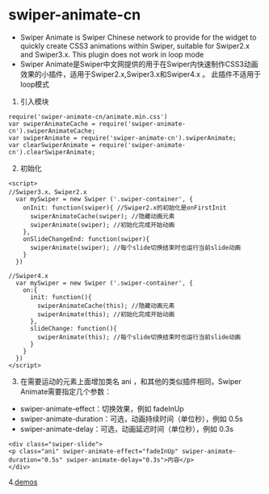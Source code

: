 # swiper-animate-cn
- Swiper Animate is Swiper Chinese network to provide for the widget to quickly create CSS3 animations within Swiper, suitable for Swiper2.x and Swiper3.x. This plugin does not work in loop mode
- Swiper Animate是Swiper中文网提供的用于在Swiper内快速制作CSS3动画效果的小插件，适用于Swiper2.x,Swiper3.x和Swiper4.x 。
此插件不适用于loop模式

1. 引入模块
```
require('swiper-animate-cn/animate.min.css')
var swiperAnimateCache = require('swiper-animate-cn').swiperAnimateCache;
var swiperAnimate = require('swiper-animate-cn').swiperAnimate;
var clearSwiperAnimate = require('swiper-animate-cn').clearSwiperAnimate;
```
2. 初始化
```
<script>        
//Swiper3.x、Swiper2.x
  var mySwiper = new Swiper ('.swiper-container', {
    onInit: function(swiper){ //Swiper2.x的初始化是onFirstInit
      swiperAnimateCache(swiper); //隐藏动画元素 
      swiperAnimate(swiper); //初始化完成开始动画
    }, 
    onSlideChangeEnd: function(swiper){ 
      swiperAnimate(swiper); //每个slide切换结束时也运行当前slide动画
    } 
  }) 

//Swiper4.x
  var mySwiper = new Swiper ('.swiper-container', {
    on:{
      init: function(){
        swiperAnimateCache(this); //隐藏动画元素 
        swiperAnimate(this); //初始化完成开始动画
      }, 
      slideChange: function(){ 
        swiperAnimate(this); //每个slide切换结束时也运行当前slide动画
      } 
    }
  })        
</script>
  ```

3. 在需要运动的元素上面增加类名  ani   ，和其他的类似插件相同，Swiper Animate需要指定几个参数：
- swiper-animate-effect：切换效果，例如 fadeInUp 
- swiper-animate-duration：可选，动画持续时间（单位秒），例如 0.5s
- swiper-animate-delay：可选，动画延迟时间（单位秒），例如 0.3s
```
<div class="swiper-slide">
<p class="ani" swiper-animate-effect="fadeInUp" swiper-animate-duration="0.5s" swiper-animate-delay="0.3s">内容</p>
</div>
```

4.[demos](http://www.swiper.com.cn/usage/animate/index.html)
